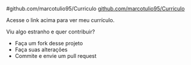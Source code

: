 #github.com/marcotulio95/Curriculo
[github.com/marcotulio95/Curriculo](https://github.com/marcotulio95/Curriculo)

Acesse o link acima para ver meu currículo.

Viu algo estranho e quer contribuir?
* Faça um fork desse projeto
* Faça suas alterações
* Commite e envie um pull request
